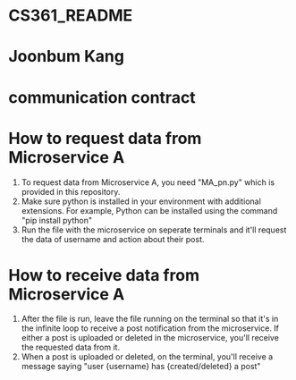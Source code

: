 # CS361_README
# Joonbum Kang
# communication contract

# How to request data from Microservice A
1. To request data from Microservice A, you need "MA_pn.py" which is provided in this repository.
2. Make sure python is installed in your environment with additional extensions.
   For example, Python can be installed using the command "pip install python" 
3. Run the file with the microservice on seperate terminals and it'll request the data of username and action about their post.

# How to receive data from Microservice A
1. After the file is run, leave the file running on the terminal so that it's in the infinite loop to receive a post notification from the microservice.
   If either a post is uploaded or deleted in the microservice, you'll receive the requested data from it.
2. When a post is uploaded or deleted, on the terminal, you'll receive a message saying "user {username} has {created/deleted} a post"
